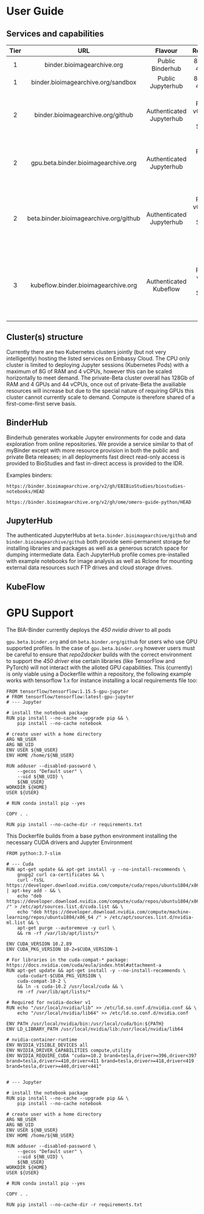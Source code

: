 # User Guide
## Services and capabilities

| Tier |                   URL                  |          Flavour         |                          Resources                         |
|:----:|:--------------------------------------:|:------------------------:|:----------------------------------------------------------:|
|   1  | binder.bioimagearchive.org             | Public Binderhub         | 8Gb RAM, 4 vCPUs                                           |
|   1  | binder.bioimagearchive.org/sandbox     | Public Jupyterhub        | 8Gb RAM, 4 vCPUs                                           |
|   2  | binder.bioimagearchive.org/github      | Authenticated Jupyterhub | <16Gb RAM, <8 vCPUs, 15 GB Storage, Dask                   |
|   2  | gpu.beta.binder.bioimagearchive.org    | Authenticated Jupyterhub | <32Gb RAM, <8 vCPUs, (1-2) GPUs, Dask                      |
|   2  | beta.binder.bioimagearchive.org/github | Authenticated Jupyterhub | <32Gb RAM, <8 vCPUs, 15 GB Storage, (1-2) GPUs, Dask       |
|   3  | kubeflow.binder.bioimagearchive.org    | Authenticated Kubeflow   | n x (<32Gb RAM, <8 vCPUs), 15 GB Storage, (1-2) GPUs, Dask |

## Cluster(s) structure

Currently there are two Kubernetes clusters jointly (but not very intelligently) hosting the listed services on Embassy Cloud.
The CPU only cluster is limited to deploying Jupyter sessions (Kubernetes Pods) with a maximum of 8G of RAM and 4 vCPUs, however this can be scaled horizontally to meet demand.
The private-Beta cluster overall has 128Gb of RAM and 4 GPUs and 44 vCPUs, once out of private-Beta the availiable resources will increase but due to the special nature of requiring GPUs this cluster cannot currently scale to demand.
Compute is therefore shared of a first-come-first serve basis.

## BinderHub

Binderhub generates workable Jupyter environments for code and data exploration from online repositories. 
We provide a service similar to that of myBinder except with more resource provision in both the public and private Beta releases; in all deployments fast direct read-only access is provided to BioStudies and fast in-direct access is provided to the IDR.

Examples binders:

```https://binder.bioimagearchive.org/v2/gh/EBIBioStudies/biostudies-notebooks/HEAD```

```https://binder.bioimagearchive.org/v2/gh/ome/omero-guide-python/HEAD```


## JupyterHub

The authenticated JupyterHubs at ```beta.binder.bioimagearchive/github``` and ```binder.bioimagearchive/github``` both provide semi-permanent storage for installing libraries and packages as well as a generous scratch space for dumping intermediate data.
Each JupyterHub profile comes pre-installed with example notebooks for image analysis as well as Rclone for mounting external data resources such FTP drives and cloud storage drives.


## KubeFlow

# GPU Support

The BIA-Binder currently deploys the *450 nvidia driver* to all pods 

```gpu.beta.binder.org``` and on ```beta.binder.org/github``` for users who use GPU supported profiles.
In the case of ```gpu.beta.binder.org``` however users must be careful to ensure that *repo2docker* builds with the correct environment to support the *450 driver* else certain libraries (like TensorFlow and PyTorch) will not interact with the alloted GPU capabilities.
This (currently) is only viable using a Dockerfile within a repository, the following example works with tensorflow 1.x for instance installing a local requirements file too:


```
FROM tensorflow/tensorflow:1.15.5-gpu-jupyter
# FROM tensorflow/tensorflow:latest-gpu-jupyter
# --- Jupyter

# install the notebook package
RUN pip install --no-cache --upgrade pip && \
    pip install --no-cache notebook

# create user with a home directory
ARG NB_USER
ARG NB_UID
ENV USER ${NB_USER}
ENV HOME /home/${NB_USER}

RUN adduser --disabled-password \
    --gecos "Default user" \
    --uid ${NB_UID} \
    ${NB_USER}
WORKDIR ${HOME}
USER ${USER}

# RUN conda install pip --yes

COPY . .

RUN pip install --no-cache-dir -r requirements.txt
```

This Dockerfile builds from a base python environment installing the necessary CUDA drivers and Jupyter Environment

```
FROM python:3.7-slim

# --- Cuda
RUN apt-get update && apt-get install -y --no-install-recommends \
    gnupg2 curl ca-certificates && \
    curl -fsSL https://developer.download.nvidia.com/compute/cuda/repos/ubuntu1804/x86_64/7fa2af80.pub | apt-key add - && \
    echo "deb https://developer.download.nvidia.com/compute/cuda/repos/ubuntu1804/x86_64 /" > /etc/apt/sources.list.d/cuda.list && \
    echo "deb https://developer.download.nvidia.com/compute/machine-learning/repos/ubuntu1804/x86_64 /" > /etc/apt/sources.list.d/nvidia-ml.list && \
    apt-get purge --autoremove -y curl \
    && rm -rf /var/lib/apt/lists/*

ENV CUDA_VERSION 10.2.89
ENV CUDA_PKG_VERSION 10-2=$CUDA_VERSION-1

# For libraries in the cuda-compat-* package: https://docs.nvidia.com/cuda/eula/index.html#attachment-a
RUN apt-get update && apt-get install -y --no-install-recommends \
    cuda-cudart-$CUDA_PKG_VERSION \
    cuda-compat-10-2 \
    && ln -s cuda-10.2 /usr/local/cuda && \
    rm -rf /var/lib/apt/lists/*

# Required for nvidia-docker v1
RUN echo "/usr/local/nvidia/lib" >> /etc/ld.so.conf.d/nvidia.conf && \
    echo "/usr/local/nvidia/lib64" >> /etc/ld.so.conf.d/nvidia.conf

ENV PATH /usr/local/nvidia/bin:/usr/local/cuda/bin:${PATH}
ENV LD_LIBRARY_PATH /usr/local/nvidia/lib:/usr/local/nvidia/lib64

# nvidia-container-runtime
ENV NVIDIA_VISIBLE_DEVICES all
ENV NVIDIA_DRIVER_CAPABILITIES compute,utility
ENV NVIDIA_REQUIRE_CUDA "cuda>=10.2 brand=tesla,driver>=396,driver<397 brand=tesla,driver>=410,driver<411 brand=tesla,driver>=418,driver<419 brand=tesla,driver>=440,driver<441"


# --- Jupyter

# install the notebook package
RUN pip install --no-cache --upgrade pip && \
    pip install --no-cache notebook

# create user with a home directory
ARG NB_USER
ARG NB_UID
ENV USER ${NB_USER}
ENV HOME /home/${NB_USER}

RUN adduser --disabled-password \
    --gecos "Default user" \
    --uid ${NB_UID} \
    ${NB_USER}
WORKDIR ${HOME}
USER ${USER}

# RUN conda install pip --yes

COPY . .

RUN pip install --no-cache-dir -r requirements.txt
```